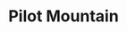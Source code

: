 ---
layout: product
product_id: 1491348783166
id: 1491348783166
title: Pilot Mountain
body_html: >-
  <p>Taken in Alberta during the summer of 2018.</p>

  <p>This towering peak loomed in the distance for a long while as we drove the winding highway from Revelstoke, BC to Banff, AB.</p>

  <p> </p>
vendor: Connell McCarthy
product_type: Posters, Prints, & Visual Artwork
created_at: 2018-10-13T21:00:16-04:00
handle: pilot-mountain
updated_at: 2024-09-11T14:22:09-04:00
published_at: 2018-08-22T19:38:24-04:00
template_suffix: ""
published_scope: global
tags: Batch 02, forest, mountain, mountains, Print, Trees
status: active
admin_graphql_api_id: gid://shopify/Product/1491348783166
variants:
  - product_id: 1491348783166
    id: 39577157664830
    title: 8x10” / Full Colour
    price: "35.00"
    position: 1
    inventory_policy: continue
    compare_at_price: null
    option1: 8x10”
    option2: Full Colour
    option3: null
    created_at: 2021-09-01T14:25:41-04:00
    updated_at: 2023-10-27T20:29:38-04:00
    taxable: true
    barcode: ""
    fulfillment_service: manual
    grams: 208
    inventory_management: shopify
    requires_shipping: true
    sku: CM-PP-B2-10-XXS-FC
    weight: 0.208
    weight_unit: kg
    inventory_item_id: 41671598309438
    inventory_quantity: 100
    old_inventory_quantity: 100
    admin_graphql_api_id: gid://shopify/ProductVariant/39577157664830
    image_id: 6203618000958
  - product_id: 1491348783166
    id: 39577157697598
    title: 8x10” / Black & White
    price: "35.00"
    position: 2
    inventory_policy: continue
    compare_at_price: null
    option1: 8x10”
    option2: Black & White
    option3: null
    created_at: 2021-09-01T14:25:41-04:00
    updated_at: 2023-10-27T20:29:38-04:00
    taxable: true
    barcode: ""
    fulfillment_service: manual
    grams: 208
    inventory_management: shopify
    requires_shipping: true
    sku: CM-PP-B2-10-XXS-BW
    weight: 0.208
    weight_unit: kg
    inventory_item_id: 41671598342206
    inventory_quantity: 100
    old_inventory_quantity: 100
    admin_graphql_api_id: gid://shopify/ProductVariant/39577157697598
    image_id: 6203617837118
  - product_id: 1491348783166
    id: 39577157730366
    title: 8.5x11” / Full Colour
    price: "35.00"
    position: 3
    inventory_policy: continue
    compare_at_price: null
    option1: 8.5x11”
    option2: Full Colour
    option3: null
    created_at: 2021-09-01T14:25:41-04:00
    updated_at: 2023-10-27T20:29:38-04:00
    taxable: true
    barcode: ""
    fulfillment_service: manual
    grams: 208
    inventory_management: shopify
    requires_shipping: true
    sku: CM-PP-B2-10-XS-FC
    weight: 0.208
    weight_unit: kg
    inventory_item_id: 41671598374974
    inventory_quantity: 100
    old_inventory_quantity: 100
    admin_graphql_api_id: gid://shopify/ProductVariant/39577157730366
    image_id: 6203618000958
  - product_id: 1491348783166
    id: 39577157763134
    title: 8.5x11” / Black & White
    price: "35.00"
    position: 4
    inventory_policy: continue
    compare_at_price: null
    option1: 8.5x11”
    option2: Black & White
    option3: null
    created_at: 2021-09-01T14:25:41-04:00
    updated_at: 2023-10-27T20:29:38-04:00
    taxable: true
    barcode: ""
    fulfillment_service: manual
    grams: 208
    inventory_management: shopify
    requires_shipping: true
    sku: CM-PP-B2-10-XS-BW
    weight: 0.208
    weight_unit: kg
    inventory_item_id: 41671598407742
    inventory_quantity: 100
    old_inventory_quantity: 100
    admin_graphql_api_id: gid://shopify/ProductVariant/39577157763134
    image_id: 6203617837118
  - product_id: 1491348783166
    id: 39577157795902
    title: 13x19” / Full Colour
    price: "40.00"
    position: 5
    inventory_policy: continue
    compare_at_price: null
    option1: 13x19”
    option2: Full Colour
    option3: null
    created_at: 2021-09-01T14:25:41-04:00
    updated_at: 2023-10-27T20:29:38-04:00
    taxable: true
    barcode: ""
    fulfillment_service: manual
    grams: 208
    inventory_management: shopify
    requires_shipping: true
    sku: CM-PP-B2-10-S-FC
    weight: 0.208
    weight_unit: kg
    inventory_item_id: 41671598440510
    inventory_quantity: 100
    old_inventory_quantity: 100
    admin_graphql_api_id: gid://shopify/ProductVariant/39577157795902
    image_id: 6203618000958
  - product_id: 1491348783166
    id: 39577157828670
    title: 13x19” / Black & White
    price: "40.00"
    position: 6
    inventory_policy: continue
    compare_at_price: null
    option1: 13x19”
    option2: Black & White
    option3: null
    created_at: 2021-09-01T14:25:41-04:00
    updated_at: 2023-10-27T20:29:38-04:00
    taxable: true
    barcode: ""
    fulfillment_service: manual
    grams: 208
    inventory_management: shopify
    requires_shipping: true
    sku: CM-PP-B2-10-S-BW
    weight: 0.208
    weight_unit: kg
    inventory_item_id: 41671598473278
    inventory_quantity: 100
    old_inventory_quantity: 100
    admin_graphql_api_id: gid://shopify/ProductVariant/39577157828670
    image_id: 6203617837118
  - product_id: 1491348783166
    id: 39577157861438
    title: 16x20” / Full Colour
    price: "50.00"
    position: 7
    inventory_policy: continue
    compare_at_price: null
    option1: 16x20”
    option2: Full Colour
    option3: null
    created_at: 2021-09-01T14:25:41-04:00
    updated_at: 2023-10-27T20:29:38-04:00
    taxable: true
    barcode: ""
    fulfillment_service: manual
    grams: 208
    inventory_management: shopify
    requires_shipping: true
    sku: CM-PP-B2-10-M-FC
    weight: 0.208
    weight_unit: kg
    inventory_item_id: 41671598506046
    inventory_quantity: 100
    old_inventory_quantity: 100
    admin_graphql_api_id: gid://shopify/ProductVariant/39577157861438
    image_id: 6203618000958
  - product_id: 1491348783166
    id: 39577157894206
    title: 16x20” / Black & White
    price: "50.00"
    position: 8
    inventory_policy: continue
    compare_at_price: null
    option1: 16x20”
    option2: Black & White
    option3: null
    created_at: 2021-09-01T14:25:41-04:00
    updated_at: 2023-10-27T20:29:38-04:00
    taxable: true
    barcode: ""
    fulfillment_service: manual
    grams: 208
    inventory_management: shopify
    requires_shipping: true
    sku: CM-PP-B2-10-M-BW
    weight: 0.208
    weight_unit: kg
    inventory_item_id: 41671598538814
    inventory_quantity: 100
    old_inventory_quantity: 100
    admin_graphql_api_id: gid://shopify/ProductVariant/39577157894206
    image_id: 6203617837118
  - product_id: 1491348783166
    id: 39577157926974
    title: 20x24” / Full Colour
    price: "60.00"
    position: 9
    inventory_policy: continue
    compare_at_price: null
    option1: 20x24”
    option2: Full Colour
    option3: null
    created_at: 2021-09-01T14:25:41-04:00
    updated_at: 2023-10-27T20:29:38-04:00
    taxable: true
    barcode: ""
    fulfillment_service: manual
    grams: 208
    inventory_management: shopify
    requires_shipping: true
    sku: CM-PP-B2-10-L-FC
    weight: 0.208
    weight_unit: kg
    inventory_item_id: 41671598571582
    inventory_quantity: 100
    old_inventory_quantity: 100
    admin_graphql_api_id: gid://shopify/ProductVariant/39577157926974
    image_id: 6203618000958
  - product_id: 1491348783166
    id: 39577157959742
    title: 20x24” / Black & White
    price: "60.00"
    position: 10
    inventory_policy: continue
    compare_at_price: null
    option1: 20x24”
    option2: Black & White
    option3: null
    created_at: 2021-09-01T14:25:41-04:00
    updated_at: 2023-10-27T20:29:38-04:00
    taxable: true
    barcode: ""
    fulfillment_service: manual
    grams: 208
    inventory_management: shopify
    requires_shipping: true
    sku: CM-PP-B2-10-L-BW
    weight: 0.208
    weight_unit: kg
    inventory_item_id: 41671598604350
    inventory_quantity: 100
    old_inventory_quantity: 100
    admin_graphql_api_id: gid://shopify/ProductVariant/39577157959742
    image_id: 6203617837118
  - product_id: 1491348783166
    id: 39577157992510
    title: 20x30” / Full Colour
    price: "70.00"
    position: 11
    inventory_policy: continue
    compare_at_price: null
    option1: 20x30”
    option2: Full Colour
    option3: null
    created_at: 2021-09-01T14:25:41-04:00
    updated_at: 2023-10-27T20:29:38-04:00
    taxable: true
    barcode: ""
    fulfillment_service: manual
    grams: 208
    inventory_management: shopify
    requires_shipping: true
    sku: CM-PP-B2-10-XL-FC
    weight: 0.208
    weight_unit: kg
    inventory_item_id: 41671598637118
    inventory_quantity: 100
    old_inventory_quantity: 100
    admin_graphql_api_id: gid://shopify/ProductVariant/39577157992510
    image_id: 6203618000958
  - product_id: 1491348783166
    id: 39577158025278
    title: 20x30” / Black & White
    price: "70.00"
    position: 12
    inventory_policy: continue
    compare_at_price: null
    option1: 20x30”
    option2: Black & White
    option3: null
    created_at: 2021-09-01T14:25:41-04:00
    updated_at: 2023-10-27T20:29:38-04:00
    taxable: true
    barcode: ""
    fulfillment_service: manual
    grams: 208
    inventory_management: shopify
    requires_shipping: true
    sku: CM-PP-B2-10-XL-BW
    weight: 0.208
    weight_unit: kg
    inventory_item_id: 41671598669886
    inventory_quantity: 100
    old_inventory_quantity: 100
    admin_graphql_api_id: gid://shopify/ProductVariant/39577158025278
    image_id: 6203617837118
  - product_id: 1491348783166
    id: 39577158058046
    title: 24x36” / Full Colour
    price: "90.00"
    position: 13
    inventory_policy: continue
    compare_at_price: null
    option1: 24x36”
    option2: Full Colour
    option3: null
    created_at: 2021-09-01T14:25:41-04:00
    updated_at: 2023-10-27T20:29:38-04:00
    taxable: true
    barcode: ""
    fulfillment_service: manual
    grams: 208
    inventory_management: shopify
    requires_shipping: true
    sku: CM-PP-B2-10-XXL-FC
    weight: 0.208
    weight_unit: kg
    inventory_item_id: 41671598702654
    inventory_quantity: 100
    old_inventory_quantity: 100
    admin_graphql_api_id: gid://shopify/ProductVariant/39577158058046
    image_id: 6203618000958
  - product_id: 1491348783166
    id: 39577158090814
    title: 24x36” / Black & White
    price: "90.00"
    position: 14
    inventory_policy: continue
    compare_at_price: null
    option1: 24x36”
    option2: Black & White
    option3: null
    created_at: 2021-09-01T14:25:41-04:00
    updated_at: 2023-10-27T20:29:38-04:00
    taxable: true
    barcode: ""
    fulfillment_service: manual
    grams: 208
    inventory_management: shopify
    requires_shipping: true
    sku: CM-PP-B2-10-XXL-BW
    weight: 0.208
    weight_unit: kg
    inventory_item_id: 41671598735422
    inventory_quantity: 100
    old_inventory_quantity: 100
    admin_graphql_api_id: gid://shopify/ProductVariant/39577158090814
    image_id: 6203617837118
  - product_id: 1491348783166
    id: 39577158123582
    title: 30x40” / Full Colour
    price: "100.00"
    position: 15
    inventory_policy: continue
    compare_at_price: null
    option1: 30x40”
    option2: Full Colour
    option3: null
    created_at: 2021-09-01T14:25:41-04:00
    updated_at: 2023-10-27T20:29:38-04:00
    taxable: true
    barcode: ""
    fulfillment_service: manual
    grams: 208
    inventory_management: shopify
    requires_shipping: true
    sku: CM-PP-B2-10-XXXL-FC
    weight: 0.208
    weight_unit: kg
    inventory_item_id: 41671598768190
    inventory_quantity: 100
    old_inventory_quantity: 100
    admin_graphql_api_id: gid://shopify/ProductVariant/39577158123582
    image_id: 6203618000958
  - product_id: 1491348783166
    id: 39577158156350
    title: 30x40” / Black & White
    price: "100.00"
    position: 16
    inventory_policy: continue
    compare_at_price: null
    option1: 30x40”
    option2: Black & White
    option3: null
    created_at: 2021-09-01T14:25:41-04:00
    updated_at: 2023-10-27T20:29:38-04:00
    taxable: true
    barcode: ""
    fulfillment_service: manual
    grams: 208
    inventory_management: shopify
    requires_shipping: true
    sku: CM-PP-B2-10-XXXL-BW
    weight: 0.208
    weight_unit: kg
    inventory_item_id: 41671598800958
    inventory_quantity: 100
    old_inventory_quantity: 100
    admin_graphql_api_id: gid://shopify/ProductVariant/39577158156350
    image_id: 6203617837118
options:
  - product_id: 1491348783166
    id: 2045813260350
    name: Size
    position: 1
    values:
      - 8x10”
      - 8.5x11”
      - 13x19”
      - 16x20”
      - 20x24”
      - 20x30”
      - 24x36”
      - 30x40”
  - product_id: 1491348783166
    id: 8589993279550
    name: Color
    position: 2
    values:
      - Full Colour
      - Black & White
images:
  - id: 6203618000958
    alt: null
    position: 1
    product_id: 1491348783166
    created_at: 2019-03-05T11:04:14-05:00
    updated_at: 2019-10-20T18:44:17-04:00
    admin_graphql_api_id: gid://shopify/ProductImage/6203618000958
    width: 1000
    height: 1500
    src: https://cdn.shopify.com/s/files/1/1624/2355/products/Print-Shot---Dark-Background-_Pilot-Mountain-2019.jpg?v=1571611457
    variant_ids:
      - 39577157664830
      - 39577157730366
      - 39577157795902
      - 39577157861438
      - 39577157926974
      - 39577157992510
      - 39577158058046
      - 39577158123582
  - id: 6203617837118
    alt: null
    position: 2
    product_id: 1491348783166
    created_at: 2019-03-05T11:04:13-05:00
    updated_at: 2019-10-20T18:44:17-04:00
    admin_graphql_api_id: gid://shopify/ProductImage/6203617837118
    width: 1000
    height: 1500
    src: https://cdn.shopify.com/s/files/1/1624/2355/products/Print-Shot---Dark-Background-_Pilot-Mountain-2019_-B_W.jpg?v=1571611457
    variant_ids:
      - 39577157697598
      - 39577157763134
      - 39577157828670
      - 39577157894206
      - 39577157959742
      - 39577158025278
      - 39577158090814
      - 39577158156350
  - id: 28230232473662
    alt: null
    position: 3
    product_id: 1491348783166
    created_at: 2021-05-04T20:30:07-04:00
    updated_at: 2021-05-04T20:30:07-04:00
    admin_graphql_api_id: gid://shopify/ProductImage/28230232473662
    width: 2000
    height: 1800
    src: https://cdn.shopify.com/s/files/1/1624/2355/products/PAR_02_0001_715fc9ac-6f80-46d0-bf8f-fce79d428ecc.png?v=1620174607
    variant_ids: []
  - id: 29846614376510
    alt: null
    position: 4
    product_id: 1491348783166
    created_at: 2022-11-23T20:01:44-05:00
    updated_at: 2022-11-23T20:01:45-05:00
    admin_graphql_api_id: gid://shopify/ProductImage/29846614376510
    width: 1938
    height: 1284
    src: https://cdn.shopify.com/s/files/1/1624/2355/products/PilotMountain.jpg?v=1669251705
    variant_ids: []
image:
  id: 6203618000958
  alt: null
  position: 1
  product_id: 1491348783166
  created_at: 2019-03-05T11:04:14-05:00
  updated_at: 2019-10-20T18:44:17-04:00
  admin_graphql_api_id: gid://shopify/ProductImage/6203618000958
  width: 1000
  height: 1500
  src: https://cdn.shopify.com/s/files/1/1624/2355/products/Print-Shot---Dark-Background-_Pilot-Mountain-2019.jpg?v=1571611457
  variant_ids:
    - 39577157664830
    - 39577157730366
    - 39577157795902
    - 39577157861438
    - 39577157926974
    - 39577157992510
    - 39577158058046
    - 39577158123582

---